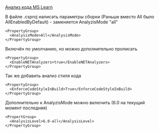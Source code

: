 [Анализ кода MS Learn](https://learn.microsoft.com/ru-ru/dotnet/fundamentals/code-analysis/overview?tabs=net-9)

В файле .csproj написать параметры сборки (Раньше вместо All было AllEnabledByDefault) - заменяется AnalyzisMode "all"
```
<PropertyGroup>
  <AnalysisMode>All</AnalysisMode>
</PropertyGroup>
```

Включён по умолчанию, но можно дополнительно прописать
```
<PropertyGroup>
  <EnableNETAnalyzers>true</EnableNETAnalyzers>
</PropertyGroup>
```

Так же добавить анализ стиля кода
```
<PropertyGroup>
  <EnforceCodeStyleInBuild>True</EnforceCodeStyleInBuild>
</PropertyGroup>
```

Дополнительно к AnalyzisMode можно включить (6.0 на текущий момент последняя)
```
<PropertGroup>
  <AnalysisLevel>6.0-all</AnalysisLevel>
</PropertyGroup>
```